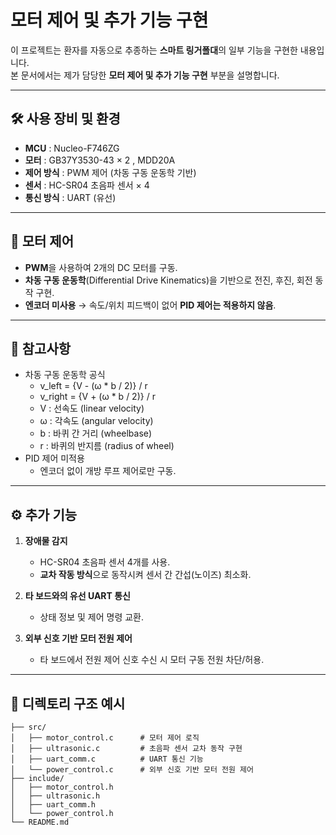 # 모터 제어 및 추가 기능 구현

이 프로젝트는 환자를 자동으로 추종하는 **스마트 링거폴대**의 일부 기능을 구현한 내용입니다.  
본 문서에서는 제가 담당한 **모터 제어 및 추가 기능 구현** 부분을 설명합니다.

---

## 🛠 사용 장비 및 환경
- **MCU** : Nucleo-F746ZG
- **모터** : GB37Y3530-43 × 2 ,  MDD20A
- **제어 방식** : PWM 제어 (차동 구동 운동학 기반)
- **센서** : HC-SR04 초음파 센서 × 4
- **통신 방식** : UART (유선)

---

## 🚗 모터 제어
- **PWM**을 사용하여 2개의 DC 모터를 구동.
- **차동 구동 운동학**(Differential Drive Kinematics)을 기반으로 전진, 후진, 회전 동작 구현.
- **엔코더 미사용** → 속도/위치 피드백이 없어 **PID 제어는 적용하지 않음**.

---

## 📌 참고사항
- 차동 구동 운동학 공식
  - v_left = {V - (ω * b / 2)} / r
  - v_right = {V + (ω * b / 2)} / r
  - V : 선속도 (linear velocity)
  - ω : 각속도 (angular velocity)
  - b : 바퀴 간 거리 (wheelbase)
  - r : 바퀴의 반지름 (radius of wheel)
- PID 제어 미적용
  - 엔코더 없이 개방 루프 제어로만 구동.

---

## ⚙ 추가 기능
1. **장애물 감지**
   - HC-SR04 초음파 센서 4개를 사용.
   - **교차 작동 방식**으로 동작시켜 센서 간 간섭(노이즈) 최소화.
   
2. **타 보드와의 유선 UART 통신**
   - 상태 정보 및 제어 명령 교환.
   
3. **외부 신호 기반 모터 전원 제어**
   - 타 보드에서 전원 제어 신호 수신 시 모터 구동 전원 차단/허용.

---

## 📂 디렉토리 구조 예시
```plaintext
├── src/
│   ├── motor_control.c      # 모터 제어 로직
│   ├── ultrasonic.c         # 초음파 센서 교차 동작 구현
│   ├── uart_comm.c          # UART 통신 기능
│   └── power_control.c      # 외부 신호 기반 모터 전원 제어
├── include/
│   ├── motor_control.h
│   ├── ultrasonic.h
│   ├── uart_comm.h
│   └── power_control.h
└── README.md
